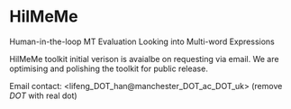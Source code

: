 # HilMeMe
Human-in-the-loop MT Evaluation Looking into Multi-word Expressions

HilMeMe toolkit initial verison is avaialbe on requesting via email. We are optimising and polishing the toolkit for public release. 

Email contact: <lifeng_DOT_han@manchester_DOT_ac_DOT_uk> (remove _DOT_ with real dot)
